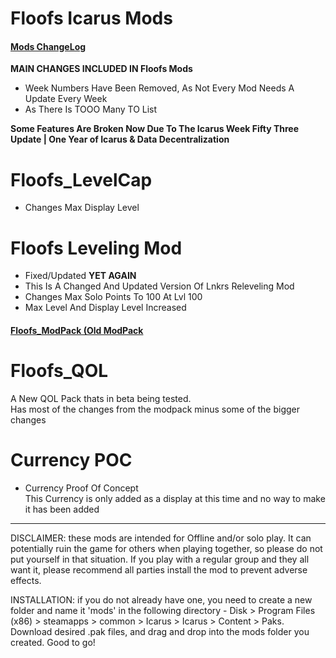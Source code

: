 # Floofs Icarus Mods
#### [Mods ChangeLog](../TheOrangeFloof/Changelog.md)

**MAIN CHANGES INCLUDED IN Floofs Mods**
* Week Numbers Have Been Removed, As Not Every Mod Needs A Update Every Week
* As There Is TOOO Many TO List

**Some Features Are Broken Now Due To The Icarus Week Fifty Three Update | One Year of Icarus & Data Decentralization**

# Floofs_LevelCap
* Changes Max Display Level

# Floofs Leveling Mod
* Fixed/Updated **YET AGAIN**
* This Is A Changed And Updated Version Of Lnkrs Releveling Mod
* Changes Max Solo Points To 100 At Lvl 100
* Max Level And Display Level Increased

#### [Floofs_ModPack (Old ModPack](../TheOrangeFloof/Floof_Modpack.md)

# Floofs_QOL

A New QOL Pack thats in beta being tested.  
Has most of the changes from the modpack minus some of the bigger changes

# Currency POC
 * Currency Proof Of Concept  
 This Currency is only added as a display at this time and no way to make it has been added
----------------------------------------------------------------------------------------------------------------------------------------------------------------------------------------------------------------------------------------------------------------------------------------------------------------------------------------------

DISCLAIMER: these mods are intended for Offline and/or solo play. It can potentially ruin the game for others when playing together, so please do not put yourself in that situation. If you play with a regular group and they all want it, please recommend all parties install the mod to prevent adverse effects.

INSTALLATION: if you do not already have one, you need to create a new folder and name it 'mods' in the following directory - Disk > Program Files (x86) > steamapps > common > Icarus > Icarus > Content > Paks. Download desired .pak files, and drag and drop into the mods folder you created. Good to go!